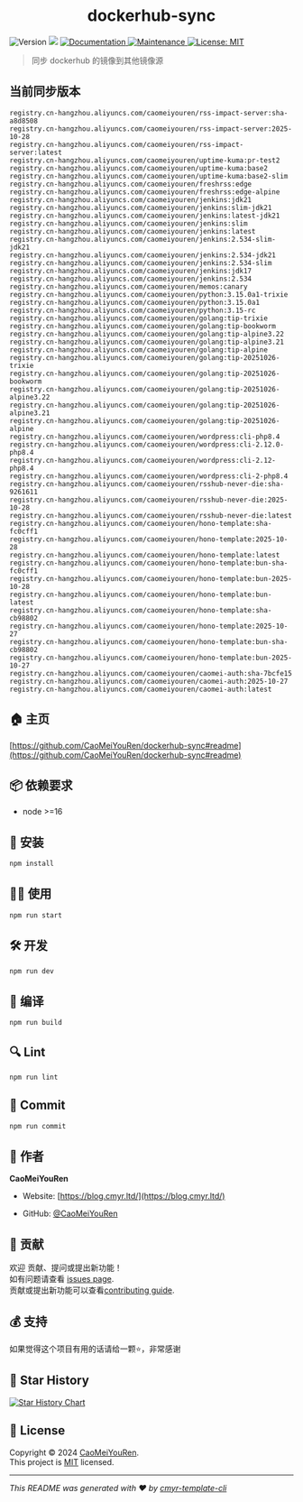 <h1 align="center">dockerhub-sync </h1>
<p>
  <img alt="Version" src="https://img.shields.io/badge/version-0.1.0-blue.svg?cacheSeconds=2592000" />
  <img src="https://img.shields.io/badge/node-%3E%3D16-blue.svg" />
  <a href="https://github.com/CaoMeiYouRen/dockerhub-sync#readme" target="_blank">
    <img alt="Documentation" src="https://img.shields.io/badge/documentation-yes-brightgreen.svg" />
  </a>
  <a href="https://github.com/CaoMeiYouRen/dockerhub-sync/graphs/commit-activity" target="_blank">
    <img alt="Maintenance" src="https://img.shields.io/badge/Maintained%3F-yes-green.svg" />
  </a>
  <a href="https://github.com/CaoMeiYouRen/dockerhub-sync/blob/master/LICENSE" target="_blank">
    <img alt="License: MIT" src="https://img.shields.io/github/license/CaoMeiYouRen/dockerhub-sync?color=yellow" />
  </a>
</p>


> 同步 dockerhub 的镜像到其他镜像源

## 当前同步版本

<!-- DOCKER_START -->
```
registry.cn-hangzhou.aliyuncs.com/caomeiyouren/rss-impact-server:sha-a8d8508
registry.cn-hangzhou.aliyuncs.com/caomeiyouren/rss-impact-server:2025-10-28
registry.cn-hangzhou.aliyuncs.com/caomeiyouren/rss-impact-server:latest
registry.cn-hangzhou.aliyuncs.com/caomeiyouren/uptime-kuma:pr-test2
registry.cn-hangzhou.aliyuncs.com/caomeiyouren/uptime-kuma:base2
registry.cn-hangzhou.aliyuncs.com/caomeiyouren/uptime-kuma:base2-slim
registry.cn-hangzhou.aliyuncs.com/caomeiyouren/freshrss:edge
registry.cn-hangzhou.aliyuncs.com/caomeiyouren/freshrss:edge-alpine
registry.cn-hangzhou.aliyuncs.com/caomeiyouren/jenkins:jdk21
registry.cn-hangzhou.aliyuncs.com/caomeiyouren/jenkins:slim-jdk21
registry.cn-hangzhou.aliyuncs.com/caomeiyouren/jenkins:latest-jdk21
registry.cn-hangzhou.aliyuncs.com/caomeiyouren/jenkins:slim
registry.cn-hangzhou.aliyuncs.com/caomeiyouren/jenkins:latest
registry.cn-hangzhou.aliyuncs.com/caomeiyouren/jenkins:2.534-slim-jdk21
registry.cn-hangzhou.aliyuncs.com/caomeiyouren/jenkins:2.534-jdk21
registry.cn-hangzhou.aliyuncs.com/caomeiyouren/jenkins:2.534-slim
registry.cn-hangzhou.aliyuncs.com/caomeiyouren/jenkins:jdk17
registry.cn-hangzhou.aliyuncs.com/caomeiyouren/jenkins:2.534
registry.cn-hangzhou.aliyuncs.com/caomeiyouren/memos:canary
registry.cn-hangzhou.aliyuncs.com/caomeiyouren/python:3.15.0a1-trixie
registry.cn-hangzhou.aliyuncs.com/caomeiyouren/python:3.15.0a1
registry.cn-hangzhou.aliyuncs.com/caomeiyouren/python:3.15-rc
registry.cn-hangzhou.aliyuncs.com/caomeiyouren/golang:tip-trixie
registry.cn-hangzhou.aliyuncs.com/caomeiyouren/golang:tip-bookworm
registry.cn-hangzhou.aliyuncs.com/caomeiyouren/golang:tip-alpine3.22
registry.cn-hangzhou.aliyuncs.com/caomeiyouren/golang:tip-alpine3.21
registry.cn-hangzhou.aliyuncs.com/caomeiyouren/golang:tip-alpine
registry.cn-hangzhou.aliyuncs.com/caomeiyouren/golang:tip-20251026-trixie
registry.cn-hangzhou.aliyuncs.com/caomeiyouren/golang:tip-20251026-bookworm
registry.cn-hangzhou.aliyuncs.com/caomeiyouren/golang:tip-20251026-alpine3.22
registry.cn-hangzhou.aliyuncs.com/caomeiyouren/golang:tip-20251026-alpine3.21
registry.cn-hangzhou.aliyuncs.com/caomeiyouren/golang:tip-20251026-alpine
registry.cn-hangzhou.aliyuncs.com/caomeiyouren/wordpress:cli-php8.4
registry.cn-hangzhou.aliyuncs.com/caomeiyouren/wordpress:cli-2.12.0-php8.4
registry.cn-hangzhou.aliyuncs.com/caomeiyouren/wordpress:cli-2.12-php8.4
registry.cn-hangzhou.aliyuncs.com/caomeiyouren/wordpress:cli-2-php8.4
registry.cn-hangzhou.aliyuncs.com/caomeiyouren/rsshub-never-die:sha-9261611
registry.cn-hangzhou.aliyuncs.com/caomeiyouren/rsshub-never-die:2025-10-28
registry.cn-hangzhou.aliyuncs.com/caomeiyouren/rsshub-never-die:latest
registry.cn-hangzhou.aliyuncs.com/caomeiyouren/hono-template:sha-fc0cff1
registry.cn-hangzhou.aliyuncs.com/caomeiyouren/hono-template:2025-10-28
registry.cn-hangzhou.aliyuncs.com/caomeiyouren/hono-template:latest
registry.cn-hangzhou.aliyuncs.com/caomeiyouren/hono-template:bun-sha-fc0cff1
registry.cn-hangzhou.aliyuncs.com/caomeiyouren/hono-template:bun-2025-10-28
registry.cn-hangzhou.aliyuncs.com/caomeiyouren/hono-template:bun-latest
registry.cn-hangzhou.aliyuncs.com/caomeiyouren/hono-template:sha-cb98802
registry.cn-hangzhou.aliyuncs.com/caomeiyouren/hono-template:2025-10-27
registry.cn-hangzhou.aliyuncs.com/caomeiyouren/hono-template:bun-sha-cb98802
registry.cn-hangzhou.aliyuncs.com/caomeiyouren/hono-template:bun-2025-10-27
registry.cn-hangzhou.aliyuncs.com/caomeiyouren/caomei-auth:sha-7bcfe15
registry.cn-hangzhou.aliyuncs.com/caomeiyouren/caomei-auth:2025-10-27
registry.cn-hangzhou.aliyuncs.com/caomeiyouren/caomei-auth:latest
```
<!-- DOCKER_END -->

## 🏠 主页

[https://github.com/CaoMeiYouRen/dockerhub-sync#readme](https://github.com/CaoMeiYouRen/dockerhub-sync#readme)


## 📦 依赖要求


- node >=16

## 🚀 安装

```sh
npm install
```

## 👨‍💻 使用

```sh
npm run start
```

## 🛠️ 开发

```sh
npm run dev
```

## 🔧 编译

```sh
npm run build
```

## 🔍 Lint

```sh
npm run lint
```

## 💾 Commit

```sh
npm run commit
```


## 👤 作者


**CaoMeiYouRen**

* Website: [https://blog.cmyr.ltd/](https://blog.cmyr.ltd/)

* GitHub: [@CaoMeiYouRen](https://github.com/CaoMeiYouRen)


## 🤝 贡献

欢迎 贡献、提问或提出新功能！<br />如有问题请查看 [issues page](https://github.com/CaoMeiYouRen/dockerhub-sync/issues). <br/>贡献或提出新功能可以查看[contributing guide](https://github.com/CaoMeiYouRen/dockerhub-sync/blob/master/CONTRIBUTING.md).

## 💰 支持

如果觉得这个项目有用的话请给一颗⭐️，非常感谢

## 🌟 Star History

[![Star History Chart](https://api.star-history.com/svg?repos=CaoMeiYouRen/dockerhub-sync&type=Date)](https://star-history.com/#CaoMeiYouRen/dockerhub-sync&Date)

## 📝 License

Copyright © 2024 [CaoMeiYouRen](https://github.com/CaoMeiYouRen).<br />
This project is [MIT](https://github.com/CaoMeiYouRen/dockerhub-sync/blob/master/LICENSE) licensed.

***
_This README was generated with ❤️ by [cmyr-template-cli](https://github.com/CaoMeiYouRen/cmyr-template-cli)_
